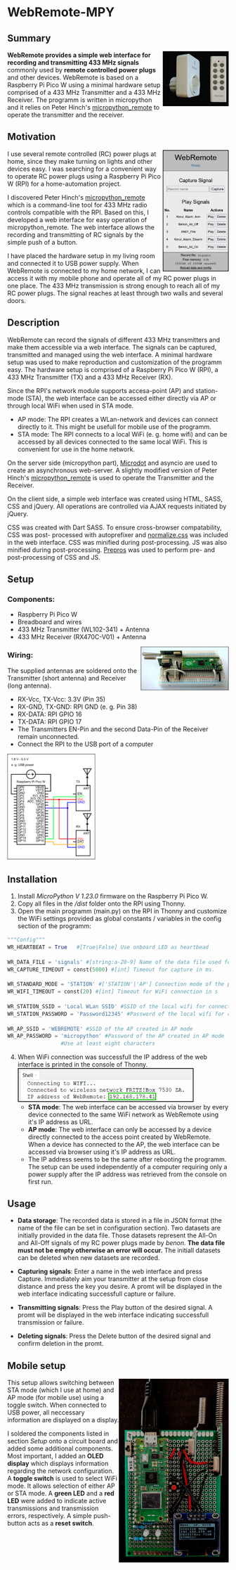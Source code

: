 # WebRemote-MPY

## Summary
<img align="right"  src="doc/remote_power_plug.jpg" width="150" height="auto" />

**WebRemote provides a simple web interface for recording and transmitting 433 MHz signals** commonly used by **remote controlled power plugs** and other devices.
WebRemote is based on a Raspberry Pi Pico W using a minimal hardware setup comprised of a 433 MHz Transmitter and a 433 MHz Receiver.
The programm is written in micropython and it relies on Peter Hinch's [micropython_remote](https://github.com/peterhinch/micropython_remote) to operate the transmitter and the receiver.


## Motivation
<img align="right"  src="doc/web_interface.png" width="150" height="auto" />

I use several remote controlled (RC) power plugs at home, since they make turning on lights and other devices easy. 
I was searching for a convenient way to operate RC power plugs using a Raspberry Pi Pico W (RPI) for a home-automation project. 


I discovered Peter Hinch's [micropython_remote](https://github.com/peterhinch/micropython_remote) which is a command-line tool for 433 MHz radio controls compatible with the RPI. 
Based on this, I developed a web interface for easy operation of micropython_remote. 
The web interface allows the recording and transmitting of RC signals by the simple push of a button.


I have placed the hardware setup in my living room and connected it to USB power supply.
When WebRemote is connected to my home network, I can access it with my mobile phone and operate all of my RC power plugs in one place.
The 433 MHz transmission is strong enough to reach all of my RC power plugs.
The signal reaches at least through two walls and several doors.


## Description

WebRemote can record the signals of different 433 MHz transmitters and make them accessible via a web interface. 
The signals can be captured, transmitted and managed using the web interface.
A minimal hardware setup was used to make reproduction and customization of the programm easy.
The hardware setup is comprised of a Raspberry Pi Pico W (RPI), a 433 MHz Transmitter (TX) and a 433 MHz Receiver (RX).

Since the RPI's network module supports accesa-point (AP) and station-mode (STA),
the web interface can be accessed either directly via AP or through local WiFi
when used in STA mode.

- AP mode: The RPI creates a WLan-network and devices can connect directly to it. This might be usefull for mobile use of the programm.
- STA mode:  The RPI connects to a local WiFi (e. g. home wifi) and can be accessed
by all devices connected to the same local WiFi. This is convenient for use in the home network.


On the server side (micropython part), [Microdot](https://github.com/miguelgrinberg/microdot) and asyncio are used to create an asynchronous web-server.
A slightly modified version of Peter Hinch's [micropython_remote](https://github.com/peterhinch/micropython_remote) is used to operate the Transmitter and the Receiver.

On the client side, a simple web interface was created using HTML, SASS, CSS and jQuery.
All operations are controlled via AJAX requests initiated by jQuery.

CSS was created with Dart SASS. To ensure cross-browser compatability, CSS was post-
processed with autoprefixer and [normalize.css](https://github.com/necolas/normalize.css) was included in the web interface.
CSS was minified during post-processing. JS was also minified during post-processing.
[Prepros](https://prepros.io/) was used to perform pre- and post-processing of CSS and JS.

## Setup

### Components:
- Raspberry Pi Pico W
- Breadboard and wires
- 433 MHz Transmitter (WL102-341) + Antenna
- 433 MHz Receiver (RX470C-V01) + Antenna

<img align="right"  src="doc/minimal_setup.jpg" width="200" height="auto" />


### Wiring:
The supplied antennas are soldered onto the Transmitter (short antenna) and Receiver (long antenna).

- RX-Vcc, TX-Vcc: 3.3V (Pin 35)
- RX-GND, TX-GND: RPI GND (e. g. Pin 38)
- RX-DATA: RPI GPIO 16
- TX-DATA: RPI GPIO 17
- The Transmitters EN-Pin and the second Data-Pin of the Receiver remain unconnected.
- Connect the RPI to the USB port of a computer

<img src="doc/circuit_diagramm.png" width="200" height="auto" />


## Installation

1. Install *MicroPython V 1.23.0* firmware on the Raspberry Pi Pico W.
2. Copy all files in the */dist* folder onto the RPI using Thonny.
3. Open the main programm (main.py) on the RPI in Thonny and customize the WiFi settings provided as global constants / variables in the config section of the programm:
```python
"""Config"""
WR_HEARTBEAT = True   #[True|False] Use onboard LED as heartbead

WR_DATA_FILE = 'signals' #[string:a-Z0-9] Name of the data file used for storage of the signals
WR_CAPTURE_TIMEOUT = const(5000) #[int] Timeout for capture in ms.

WR_STANDARD_MODE = 'STATION' #['STATION'|'AP'] Connection mode of the programm
WR_WIFI_TIMEOUT = const(20) #[int] Timeout for WiFi connection in s

WR_STATION_SSID = 'Local WLan SSID' #SSID of the local wifi for connection in STA mode
WR_STATION_PASSWORD = 'Password12345' #Password of the local wifi for connection in STA mode

WR_AP_SSID = 'WEBREMOTE' #SSID of the AP created in AP mode
WR_AP_PASSWORD = 'micropython' #Password of the AP created in AP mode
				 #Use at least eight characters
```
4. When WiFi connection was successfull the IP address of the web interface is printed in the console of Thonny.<img src="doc/shell_with_network_info.png" width="400" height="auto" /> 
   - **STA mode**: The web interface can be accessed via browser by every device connected to the same WiFi network as WebRemote using it's IP address as URL.
   - **AP mode**: The web interface can only be accessed by a device directly connected to the access point created by WebRemote. When a device has connected to the AP, the web interface can be accessed via browser using it's IP address as URL.
   - The IP address seems to be the same after rebooting the programm. The setup can be used independently of a computer requiring only a power supply after the IP address was retrieved from the console on first run.

## Usage

- **Data storage**: The recorded data is stored in a file in JSON format (the name of the file can be set in configuration section). 
Two datasets are initially provided in the data file. 
Those datasets represent the All-On and All-Off signals of my RC power plugs made by *benon*.
**The data file must not be empty otherwise an error will occur.** 
The initiall datasets can be deleted when new datasets are recorded.

- **Capturing signals**: Enter a name in the web interface and press Capture. 
Immediately aim your transmitter at the setup from close distance and press the key you desire.
A promt will be displayed in the web interface indicating successfull capture or failure.


- **Transmitting signals**: Press the Play button of the desired signal.
A promt will be displayed in the web interface indicating successfull transmission or failure.


- **Deleting signals**: Press the Delete button of the desired signal and confirm deletion in the promt.


## Mobile setup
<img align="right" src="doc/mobile_setup.jpg" width="250" height="auto" />

This setup allows switching between STA mode (which I use at home) and AP mode (for mobile use) using a toggle switch.
When connected to USB power, all neccessary information are displayed on a display.

I soldered the components listed in section *Setup* onto a circuit board and added some additional components.
Most important, I added an **OLED display** which displays information regarding the network configuration.
A **toggle switch** is used to select WiFi mode. It allows selection of either AP or STA mode.
A **green LED** and a **red LED** were added to indicate active transmissions and transmission errors, respectively.
A simple push-button acts as a **reset switch**.



